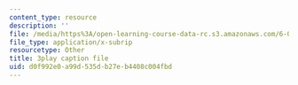 ```yaml
---
content_type: resource
description: ''
file: /media/https%3A/open-learning-course-data-rc.s3.amazonaws.com/6-002-circuits-and-electronics-spring-2007/d0f992e0a99d535db27eb4408c004fbd_ke3SL_R92ys.vtt
file_type: application/x-subrip
resourcetype: Other
title: 3play caption file
uid: d0f992e0-a99d-535d-b27e-b4408c004fbd
---
```

